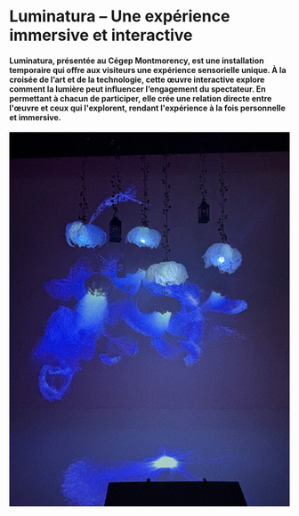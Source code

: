 # Luminatura – Une expérience immersive et interactive
#### Luminatura, présentée au Cégep Montmorency, est une installation temporaire qui offre aux visiteurs une expérience sensorielle unique. À la croisée de l’art et de la technologie, cette œuvre interactive explore comment la lumière peut influencer l’engagement du spectateur. En permettant à chacun de participer, elle crée une relation directe entre l'œuvre et ceux qui l'explorent, rendant l'expérience à la fois personnelle et immersive.

<p align="center">
  <img src="photo_référence/image_12.jfif" alt="luminatura" />
</p>
